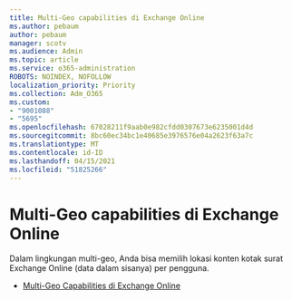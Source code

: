 ```yaml
---
title: Multi-Geo capabilities di Exchange Online
ms.author: pebaum
author: pebaum
manager: scotv
ms.audience: Admin
ms.topic: article
ms.service: o365-administration
ROBOTS: NOINDEX, NOFOLLOW
localization_priority: Priority
ms.collection: Adm_O365
ms.custom:
- "9001088"
- "5695"
ms.openlocfilehash: 67028211f9aab0e982cfdd0307673e6235001d4d
ms.sourcegitcommit: 8bc60ec34bc1e40685e3976576e04a2623f63a7c
ms.translationtype: MT
ms.contentlocale: id-ID
ms.lasthandoff: 04/15/2021
ms.locfileid: "51825266"
---
```

# <a name="multi-geo-capabilities-in-exchange-online"></a>Multi-Geo capabilities di Exchange Online

Dalam lingkungan multi-geo, Anda bisa memilih lokasi konten kotak surat Exchange Online (data dalam sisanya) per pengguna.
- [Multi-Geo Capabilities di Exchange Online](https://docs.microsoft.com/office365/enterprise/multi-geo-capabilities-in-exchange-online)
